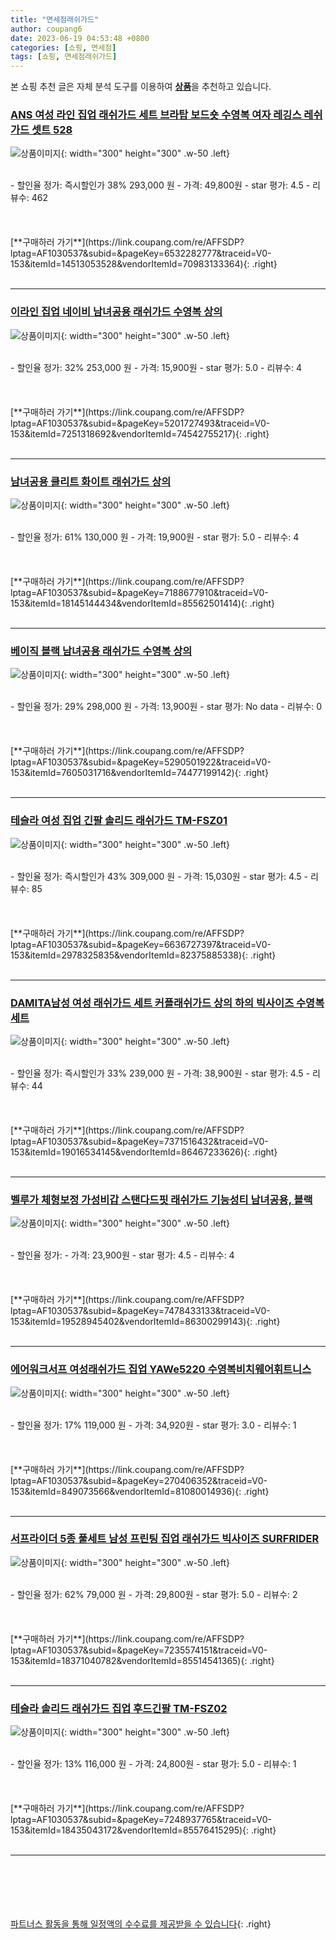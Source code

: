 ```yaml
---
title: "면세점래쉬가드"
author: coupang6
date: 2023-06-19 04:53:48 +0800
categories: [쇼핑, 면세점]
tags: [쇼핑, 면세점래쉬가드]
---
```


본 쇼핑 추천 글은 자체 분석 도구를 이용하여 [**상품**](https://link.coupang.com/a/bao1ui)을 추천하고 있습니다.

### [ANS 여성 라인 집업 래쉬가드 세트 브라탑 보드숏 수영복 여자 레깅스 레쉬가드 셋트 528](https://link.coupang.com/re/AFFSDP?lptag=AF1030537&subid=&pageKey=6532282777&traceid=V0-153&itemId=14513053528&vendorItemId=70983133364)

![상품이미지](https://thumbnail10.coupangcdn.com/thumbnails/remote/230x230ex/image/vendor_inventory/7689/f1593d8c5138439249592b476c727f7c964d9f079e94c4aee91144df55b8.jpg){: width="300" height="300" .w-50 .left}


<br>
- 할인율 정가: 즉시할인가 38%  293,000   원
- 가격: 49,800원
- star 평가: 4.5
- 리뷰수: 462
<br>
<br>
<br>
<br>
[**구매하러 가기**](https://link.coupang.com/re/AFFSDP?lptag=AF1030537&subid=&pageKey=6532282777&traceid=V0-153&itemId=14513053528&vendorItemId=70983133364){: .right}
<br>
<br>

---

### [이라인 집업 네이비 남녀공용 래쉬가드 수영복 상의](https://link.coupang.com/re/AFFSDP?lptag=AF1030537&subid=&pageKey=5201727493&traceid=V0-153&itemId=7251318692&vendorItemId=74542755217)

![상품이미지](https://thumbnail7.coupangcdn.com/thumbnails/remote/230x230ex/image/vendor_inventory/890b/ebb33d81e231dfbfc02ede21634d542269566af648514d3daf28df09b377.jpg){: width="300" height="300" .w-50 .left}


<br>
- 할인율 정가: 32%  253,000   원
- 가격: 15,900원
- star 평가: 5.0
- 리뷰수: 4
<br>
<br>
<br>
<br>
[**구매하러 가기**](https://link.coupang.com/re/AFFSDP?lptag=AF1030537&subid=&pageKey=5201727493&traceid=V0-153&itemId=7251318692&vendorItemId=74542755217){: .right}
<br>
<br>

---

### [남녀공용 클리트 화이트 래쉬가드 상의](https://link.coupang.com/re/AFFSDP?lptag=AF1030537&subid=&pageKey=7188677910&traceid=V0-153&itemId=18145144434&vendorItemId=85562501414)

![상품이미지](https://thumbnail6.coupangcdn.com/thumbnails/remote/230x230ex/image/vendor_inventory/b468/69cdaa625b40a47b615e9934f1d4229076a4dbc0b3a788c880061cb4c7e6.jpg){: width="300" height="300" .w-50 .left}


<br>
- 할인율 정가: 61%  130,000   원
- 가격: 19,900원
- star 평가: 5.0
- 리뷰수: 4
<br>
<br>
<br>
<br>
[**구매하러 가기**](https://link.coupang.com/re/AFFSDP?lptag=AF1030537&subid=&pageKey=7188677910&traceid=V0-153&itemId=18145144434&vendorItemId=85562501414){: .right}
<br>
<br>

---

### [베이직 블랙 남녀공용 래쉬가드 수영복 상의](https://link.coupang.com/re/AFFSDP?lptag=AF1030537&subid=&pageKey=5290501922&traceid=V0-153&itemId=7605031716&vendorItemId=74477199142)

![상품이미지](https://thumbnail10.coupangcdn.com/thumbnails/remote/230x230ex/image/vendor_inventory/3d7d/5dcb507ef548faa9e6266b6a272b643ddba2568269d2fbf109434bd460a8.jpg){: width="300" height="300" .w-50 .left}


<br>
- 할인율 정가: 29%  298,000   원
- 가격: 13,900원
- star 평가: No data
- 리뷰수: 0
<br>
<br>
<br>
<br>
[**구매하러 가기**](https://link.coupang.com/re/AFFSDP?lptag=AF1030537&subid=&pageKey=5290501922&traceid=V0-153&itemId=7605031716&vendorItemId=74477199142){: .right}
<br>
<br>

---

### [테슬라 여성 집업 긴팔 솔리드 래쉬가드 TM-FSZ01](https://link.coupang.com/re/AFFSDP?lptag=AF1030537&subid=&pageKey=6636727397&traceid=V0-153&itemId=2978325835&vendorItemId=82375885338)

![상품이미지](https://thumbnail7.coupangcdn.com/thumbnails/remote/230x230ex/image/vendor_inventory/67a4/df74adcd5da8b1d47568817556de289d4828fbad644d70cc6301dcd714b0.jpg){: width="300" height="300" .w-50 .left}


<br>
- 할인율 정가: 즉시할인가 43%  309,000   원
- 가격: 15,030원
- star 평가: 4.5
- 리뷰수: 85
<br>
<br>
<br>
<br>
[**구매하러 가기**](https://link.coupang.com/re/AFFSDP?lptag=AF1030537&subid=&pageKey=6636727397&traceid=V0-153&itemId=2978325835&vendorItemId=82375885338){: .right}
<br>
<br>

---

### [DAMITA남성 여성 래쉬가드 세트 커플래쉬가드 상의 하의 빅사이즈 수영복 세트](https://link.coupang.com/re/AFFSDP?lptag=AF1030537&subid=&pageKey=7371516432&traceid=V0-153&itemId=19016534145&vendorItemId=86467233626)

![상품이미지](https://thumbnail6.coupangcdn.com/thumbnails/remote/230x230ex/image/vendor_inventory/044a/60a5a14ea1dff2dc042b6a6f0d6a11869c87d60671e0d3d81489465a133e.jpg){: width="300" height="300" .w-50 .left}


<br>
- 할인율 정가: 즉시할인가 33%  239,000   원
- 가격: 38,900원
- star 평가: 4.5
- 리뷰수: 44
<br>
<br>
<br>
<br>
[**구매하러 가기**](https://link.coupang.com/re/AFFSDP?lptag=AF1030537&subid=&pageKey=7371516432&traceid=V0-153&itemId=19016534145&vendorItemId=86467233626){: .right}
<br>
<br>

---

### [벨루가 체형보정 가성비갑 스탠다드핏 래쉬가드 기능성티 남녀공용, 블랙](https://link.coupang.com/re/AFFSDP?lptag=AF1030537&subid=&pageKey=7478433133&traceid=V0-153&itemId=19528945402&vendorItemId=86300299143)

![상품이미지](https://thumbnail6.coupangcdn.com/thumbnails/remote/230x230ex/image/vendor_inventory/3941/56f522f99048ce2d23adf11121abded4bf9dfda0adacd945d280daa4db13.jpg){: width="300" height="300" .w-50 .left}


<br>
- 할인율 정가: 
- 가격: 23,900원
- star 평가: 4.5
- 리뷰수: 4
<br>
<br>
<br>
<br>
[**구매하러 가기**](https://link.coupang.com/re/AFFSDP?lptag=AF1030537&subid=&pageKey=7478433133&traceid=V0-153&itemId=19528945402&vendorItemId=86300299143){: .right}
<br>
<br>

---

### [에어워크서프 여성래쉬가드 집업 YAWe5220 수영복비치웨어휘트니스](https://link.coupang.com/re/AFFSDP?lptag=AF1030537&subid=&pageKey=270406352&traceid=V0-153&itemId=849073566&vendorItemId=81080014936)

![상품이미지](https://thumbnail7.coupangcdn.com/thumbnails/remote/230x230ex/image/vendor_inventory/163b/bdb11949ad1a64ab735b56304d7c22979eda9612570786682aa1d6d68553.jpg){: width="300" height="300" .w-50 .left}


<br>
- 할인율 정가: 17%  119,000   원
- 가격: 34,920원
- star 평가: 3.0
- 리뷰수: 1
<br>
<br>
<br>
<br>
[**구매하러 가기**](https://link.coupang.com/re/AFFSDP?lptag=AF1030537&subid=&pageKey=270406352&traceid=V0-153&itemId=849073566&vendorItemId=81080014936){: .right}
<br>
<br>

---

### [서프라이더 5종 풀세트 남성 프린팅 집업 래쉬가드 빅사이즈 SURFRIDER](https://link.coupang.com/re/AFFSDP?lptag=AF1030537&subid=&pageKey=7235574151&traceid=V0-153&itemId=18371040782&vendorItemId=85514541365)

![상품이미지](https://thumbnail9.coupangcdn.com/thumbnails/remote/230x230ex/image/vendor_inventory/f95c/cb7b173f5ba20217c0f86b65aef1a47d516c0e9af39408523a76a44c35e3.jpg){: width="300" height="300" .w-50 .left}


<br>
- 할인율 정가: 62%  79,000   원
- 가격: 29,800원
- star 평가: 5.0
- 리뷰수: 2
<br>
<br>
<br>
<br>
[**구매하러 가기**](https://link.coupang.com/re/AFFSDP?lptag=AF1030537&subid=&pageKey=7235574151&traceid=V0-153&itemId=18371040782&vendorItemId=85514541365){: .right}
<br>
<br>

---

### [테슬라 솔리드 래쉬가드 집업 후드긴팔 TM-FSZ02](https://link.coupang.com/re/AFFSDP?lptag=AF1030537&subid=&pageKey=7248937765&traceid=V0-153&itemId=18435043172&vendorItemId=85576415295)

![상품이미지](https://thumbnail6.coupangcdn.com/thumbnails/remote/230x230ex/image/vendor_inventory/0c75/6b5d555b1fead3029b10f98cd44337a91d66214816a4b9e703e624b3d7a9.jpg){: width="300" height="300" .w-50 .left}


<br>
- 할인율 정가: 13%  116,000   원
- 가격: 24,800원
- star 평가: 5.0
- 리뷰수: 1
<br>
<br>
<br>
<br>
[**구매하러 가기**](https://link.coupang.com/re/AFFSDP?lptag=AF1030537&subid=&pageKey=7248937765&traceid=V0-153&itemId=18435043172&vendorItemId=85576415295){: .right}
<br>
<br>

---
<br><br><br><br><br> [파트너스 활동을 통해 일정액의 수수료를 제공받을 수 있습니다](https://link.coupang.com/a/bao1ui){: .right}